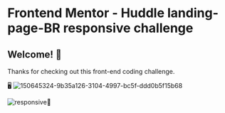 # Frontend Mentor - Huddle landing-page-BR responsive challenge

## Welcome! 👋

Thanks for checking out this front-end coding challenge.

🖥️
![150645324-9b35a126-3104-4997-bc5f-ddd0b5f15b68](https://user-images.githubusercontent.com/94203956/151634659-9651a901-9c4d-4e97-bc34-5da4c588d3fc.png)


![responsive](https://user-images.githubusercontent.com/94203956/151635068-ae1ded91-83d3-46be-9c09-4b61486f139c.PNG)📱
